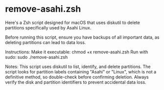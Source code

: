 # remove-asahi.zsh

Here's a Zsh script designed for macOS that uses diskutil to delete partitions specifically used by Asahi Linux. 

Before running this script, ensure you have backups of all important data, as deleting partitions can lead to data loss.

Instructions:
Make it executable: chmod +x remove-asahi.zsh
Run with sudo: sudo ./remove-asahi.zsh

Notes:
This script uses diskutil to list, identify, and delete partitions. The script looks for partition labels containing "Asahi" or "Linux", which is not a definitive method, so double-check before confirming deletion.
Always verify the disk and partition identifiers to prevent accidental data loss.
